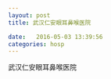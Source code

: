 ```yaml
--- 
layout: post 
title: 武汉仁安眼耳鼻喉医院

date:   2016-05-03 13:39:56 
categories: hosp 
--- 
```

   
武汉仁安眼耳鼻喉医院
